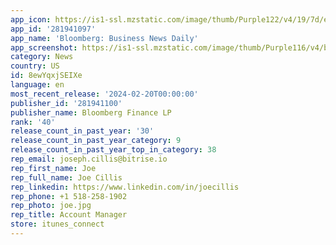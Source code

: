 ```yaml
---
app_icon: https://is1-ssl.mzstatic.com/image/thumb/Purple122/v4/19/7d/e3/197de3af-3117-5f32-05fb-1f231bf6dce8/AppIcon-0-0-1x_U007emarketing-0-7-0-0-85-220.png/1024x1024bb.png
app_id: '281941097'
app_name: 'Bloomberg: Business News Daily'
app_screenshot: https://is1-ssl.mzstatic.com/image/thumb/Purple116/v4/b7/be/bb/b7bebb13-3e22-b5f2-61c4-4a11913d8f99/e562f31d-8532-4c14-a0b4-50b66a644c57_Apple_1242x2208-0.png/1242x2208bb.png
category: News
country: US
id: 8ewYqxjSEIXe
language: en
most_recent_release: '2024-02-20T00:00:00'
publisher_id: '281941100'
publisher_name: Bloomberg Finance LP
rank: '40'
release_count_in_past_year: '30'
release_count_in_past_year_category: 9
release_count_in_past_year_top_in_category: 38
rep_email: joseph.cillis@bitrise.io
rep_first_name: Joe
rep_full_name: Joe Cillis
rep_linkedin: https://www.linkedin.com/in/joecillis
rep_phone: +1 518-258-1902
rep_photo: joe.jpg
rep_title: Account Manager
store: itunes_connect
---
```

